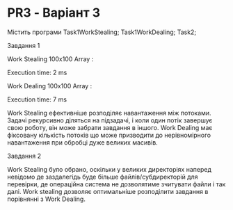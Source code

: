 # PR3 - Варіант 3
Містить програми Task1WorkStealing; Task1WorkDealing; Task2;

Завдання 1

Work Stealing 100x100 Array :

Execution time: 2 ms

Work Dealing 100x100 Array :

Execution time: 7 ms

Work Stealing ефективніше розподіляє навантаження між потоками. Задачі рекурсивно діляться на підзадачі, і коли один потік завершує свою роботу, він може забрати завдання в іншого. Work Dealing має фіксовану кількість потоків що може призводити до нерівномірного навантаження при обробці дуже великих масивів.


Завдання 2

Work Stealing було обрано, оскільки у великих директоріях наперед невідомо де заздалегідь буде більше файлів/субдиректорій для перевірки, де операційна система не дозволятиме зчитувати файли і так далі. Work stealing дозволяє оптимальніше розподілити завдання в порівнянні з Work Dealing.
